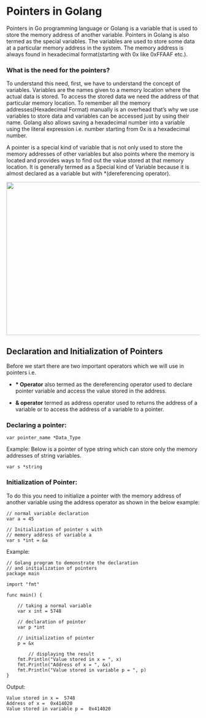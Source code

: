 # Pointers in Golang

Pointers in Go programming language or Golang is a variable that is used to store the memory address of another variable. Pointers in Golang is also termed as the special variables. The variables are used to store some data at a particular memory address in the system. The memory address is always found in hexadecimal format(starting with 0x like 0xFFAAF etc.).

### What is the need for the pointers? 

To understand this need, first, we have to understand the concept of variables. Variables are the names given to a memory location where the actual data is stored. To access the stored data we need the address of that particular memory location. To remember all the memory addresses(Hexadecimal Format) manually is an overhead that’s why we use variables to store data and variables can be accessed just by using their name. 
Golang also allows saving a hexadecimal number into a variable using the literal expression i.e. number starting from 0x is a hexadecimal number.


A pointer is a special kind of variable that is not only used to store the memory addresses of other variables but also points where the memory is located and provides ways to find out the value stored at that memory location. It is generally termed as a Special kind of Variable because it is almost declared as a variable but with *(dereferencing operator).

<p align = "center">
<img src ="https://user-images.githubusercontent.com/101946115/209807292-10bb4532-66b6-464e-baf3-46d91ac7c020.png" height = 400 width = 700 />
  </p>
  
  
## Declaration and Initialization of Pointers

Before we start there are two important operators which we will use in pointers i.e. 

- <b>* Operator</b> also termed as the dereferencing operator used to declare pointer variable and access the value stored in the address.

- <b>& operator</b> termed as address operator used to returns the address of a variable or to access the address of a variable to a pointer.

### Declaring a pointer:

```
var pointer_name *Data_Type
```

Example: Below is a pointer of type string which can store only the memory addresses of string variables.

```
var s *string
```

### Initialization of Pointer: 

To do this you need to initialize a pointer with the memory address of another variable using the address operator as shown in the below example:

```
// normal variable declaration
var a = 45

// Initialization of pointer s with 
// memory address of variable a
var s *int = &a
```

Example:

```
// Golang program to demonstrate the declaration
// and initialization of pointers
package main

import "fmt"

func main() {

	// taking a normal variable
	var x int = 5748
	
	// declaration of pointer
	var p *int
	
	// initialization of pointer
	p = &x

		// displaying the result
	fmt.Println("Value stored in x = ", x)
	fmt.Println("Address of x = ", &x)
	fmt.Println("Value stored in variable p = ", p)
}
```

Output: 

```
Value stored in x =  5748
Address of x =  0x414020
Value stored in variable p =  0x414020
```


